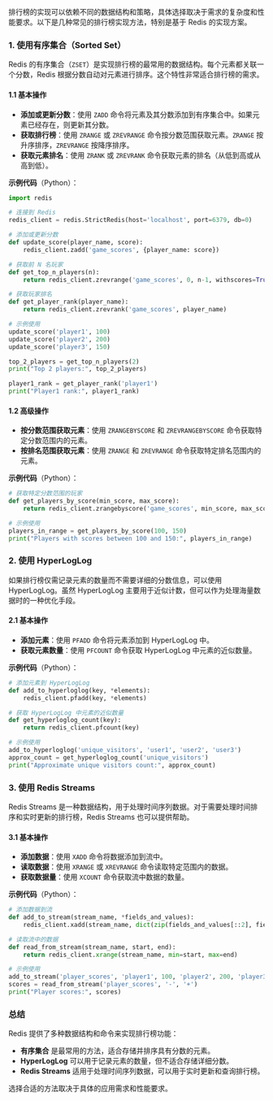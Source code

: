 排行榜的实现可以依赖不同的数据结构和策略，具体选择取决于需求的复杂度和性能要求。以下是几种常见的排行榜实现方法，特别是基于 Redis 的实现方案。

### 1. 使用有序集合（Sorted Set）

Redis 的有序集合（`ZSET`）是实现排行榜的最常用的数据结构。每个元素都关联一个分数，Redis 根据分数自动对元素进行排序。这个特性非常适合排行榜的需求。

#### 1.1 基本操作

- **添加或更新分数**：使用 `ZADD` 命令将元素及其分数添加到有序集合中。如果元素已经存在，则更新其分数。
- **获取排行榜**：使用 `ZRANGE` 或 `ZREVRANGE` 命令按分数范围获取元素。`ZRANGE` 按升序排序，`ZREVRANGE` 按降序排序。
- **获取元素排名**：使用 `ZRANK` 或 `ZREVRANK` 命令获取元素的排名（从低到高或从高到低）。

**示例代码**（Python）：

```python
import redis

# 连接到 Redis
redis_client = redis.StrictRedis(host='localhost', port=6379, db=0)

# 添加或更新分数
def update_score(player_name, score):
    redis_client.zadd('game_scores', {player_name: score})

# 获取前 N 名玩家
def get_top_n_players(n):
    return redis_client.zrevrange('game_scores', 0, n-1, withscores=True)

# 获取玩家排名
def get_player_rank(player_name):
    return redis_client.zrevrank('game_scores', player_name)

# 示例使用
update_score('player1', 100)
update_score('player2', 200)
update_score('player3', 150)

top_2_players = get_top_n_players(2)
print("Top 2 players:", top_2_players)

player1_rank = get_player_rank('player1')
print("Player1 rank:", player1_rank)
```

#### 1.2 高级操作

- **按分数范围获取元素**：使用 `ZRANGEBYSCORE` 和 `ZREVRANGEBYSCORE` 命令获取特定分数范围内的元素。
- **按排名范围获取元素**：使用 `ZRANGE` 和 `ZREVRANGE` 命令获取特定排名范围内的元素。

**示例代码**（Python）：

```python
# 获取特定分数范围的玩家
def get_players_by_score(min_score, max_score):
    return redis_client.zrangebyscore('game_scores', min_score, max_score, withscores=True)

# 示例使用
players_in_range = get_players_by_score(100, 150)
print("Players with scores between 100 and 150:", players_in_range)
```

### 2. 使用 HyperLogLog

如果排行榜仅需记录元素的数量而不需要详细的分数信息，可以使用 HyperLogLog。虽然 HyperLogLog 主要用于近似计数，但可以作为处理海量数据时的一种优化手段。

#### 2.1 基本操作

- **添加元素**：使用 `PFADD` 命令将元素添加到 HyperLogLog 中。
- **获取元素数量**：使用 `PFCOUNT` 命令获取 HyperLogLog 中元素的近似数量。

**示例代码**（Python）：

```python
# 添加元素到 HyperLogLog
def add_to_hyperloglog(key, *elements):
    redis_client.pfadd(key, *elements)

# 获取 HyperLogLog 中元素的近似数量
def get_hyperloglog_count(key):
    return redis_client.pfcount(key)

# 示例使用
add_to_hyperloglog('unique_visitors', 'user1', 'user2', 'user3')
approx_count = get_hyperloglog_count('unique_visitors')
print("Approximate unique visitors count:", approx_count)
```

### 3. 使用 Redis Streams

Redis Streams 是一种数据结构，用于处理时间序列数据。对于需要处理时间排序和实时更新的排行榜，Redis Streams 也可以提供帮助。

#### 3.1 基本操作

- **添加数据**：使用 `XADD` 命令将数据添加到流中。
- **读取数据**：使用 `XRANGE` 或 `XREVRANGE` 命令读取特定范围内的数据。
- **获取数据量**：使用 `XCOUNT` 命令获取流中数据的数量。

**示例代码**（Python）：

```python
# 添加数据到流
def add_to_stream(stream_name, *fields_and_values):
    redis_client.xadd(stream_name, dict(zip(fields_and_values[::2], fields_and_values[1::2])))

# 读取流中的数据
def read_from_stream(stream_name, start, end):
    return redis_client.xrange(stream_name, min=start, max=end)

# 示例使用
add_to_stream('player_scores', 'player1', 100, 'player2', 200, 'player3', 150)
scores = read_from_stream('player_scores', '-', '+')
print("Player scores:", scores)
```

### 总结

Redis 提供了多种数据结构和命令来实现排行榜功能：

- **有序集合** 是最常用的方法，适合存储并排序具有分数的元素。
- **HyperLogLog** 可以用于记录元素的数量，但不适合存储详细分数。
- **Redis Streams** 适用于处理时间序列数据，可以用于实时更新和查询排行榜。

选择合适的方法取决于具体的应用需求和性能要求。